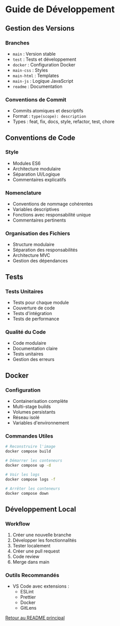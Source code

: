 # Guide de Développement

## Gestion des Versions

### Branches
- `main` : Version stable
- `test` : Tests et développement
- `docker` : Configuration Docker
- `main-css` : Styles
- `main-html` : Templates
- `main-js` : Logique JavaScript
- `readme` : Documentation

### Conventions de Commit
- Commits atomiques et descriptifs
- Format : `type(scope): description`
- Types : feat, fix, docs, style, refactor, test, chore

## Conventions de Code

### Style
- Modules ES6
- Architecture modulaire
- Séparation UI/Logique
- Commentaires explicatifs

### Nomenclature
- Conventions de nommage cohérentes
- Variables descriptives
- Fonctions avec responsabilité unique
- Commentaires pertinents

### Organisation des Fichiers
- Structure modulaire
- Séparation des responsabilités
- Architecture MVC
- Gestion des dépendances

## Tests

### Tests Unitaires
- Tests pour chaque module
- Couverture de code
- Tests d'intégration
- Tests de performance

### Qualité du Code
- Code modulaire
- Documentation claire
- Tests unitaires
- Gestion des erreurs

## Docker

### Configuration
- Containerisation complète
- Multi-stage builds
- Volumes persistants
- Réseau isolé
- Variables d'environnement

### Commandes Utiles
```bash
# Reconstruire l'image
docker compose build

# Démarrer les conteneurs
docker compose up -d

# Voir les logs
docker compose logs -f

# Arrêter les conteneurs
docker compose down
```

## Développement Local

### Workflow
1. Créer une nouvelle branche
2. Développer les fonctionnalités
3. Tester localement
4. Créer une pull request
5. Code review
6. Merge dans main

### Outils Recommandés
- VS Code avec extensions :
  - ESLint
  - Prettier
  - Docker
  - GitLens

[Retour au README principal](../README.md) 